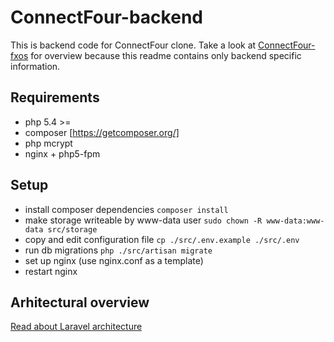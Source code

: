 # ConnectFour-backend

This is backend code for ConnectFour clone. Take a look at [ConnectFour-fxos](https://github.com/nhenezi/connectfour-fxos) for overview because this readme contains only backend
specific information.


## Requirements

* php 5.4 >=
* composer [https://getcomposer.org/]
* php mcrypt
* nginx + php5-fpm

## Setup

* install composer dependencies `composer install`
* make storage writeable by www-data user `sudo chown -R www-data:www-data
  src/storage`
* copy and edit configuration file `cp ./src/.env.example ./src/.env`
* run db migrations `php ./src/artisan migrate`
* set up nginx (use nginx.conf as a template)
* restart nginx


## Arhitectural overview

[Read about Laravel architecture](http://laravel.com/docs/5.0/lifecycle)

